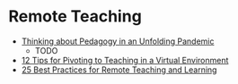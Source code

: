 Remote Teaching
===============

* [Thinking about Pedagogy in an Unfolding Pandemic  ](https://issuu.com/educationinternational/docs/2020_research_covid-19_eng)
    * TODO
* [12 Tips for Pivoting to Teaching in a Virtual Environment](https://www.mededpublish.org/manuscripts/3456)
* [25 Best Practices for Remote Teaching and Learning](https://teacherofsci.com/remote-teaching-and-learning/)
